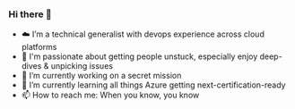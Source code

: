 ### Hi there 👋

- ☁️ I’m a technical generalist with devops experience across cloud platforms
- 💞️ I'm passionate about getting people unstuck, especially enjoy deep-dives & unpicking issues
- 🔭 I’m currently working on a secret mission
- 🌱 I’m currently learning all things Azure getting next-certification-ready
- 📫 How to reach me: When you know, you know


<!--
**sharstuff/sharstuff** is a ✨ _special_ ✨ repository because its `README.md` (this file) appears on your GitHub profile.

Here are some ideas to get you started:

- 🔭 I’m currently working on ...
- 🌱 I’m currently learning ...
- 👯 I’m looking to collaborate on ...
- 🤔 I’m looking for help with ...
- 💬 Ask me about ...
- 📫 How to reach me: ...
- 😄 Pronouns: ...
- ⚡ Fun fact: ...
-->
